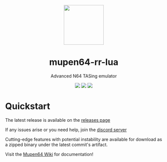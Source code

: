 <p align="center">
  <img width="128" align="center" src="https://github.com/mkdasher/mupen64-rr-lua-/assets/48759429/45351707-be77-4daf-987c-0bdb712891ab">
</p>

<h1 align="center">
  mupen64-rr-lua
</h1>

<p align="center">
  Advanced N64 TASing emulator
</p>

<p align="center">
  <img src="https://img.shields.io/github/v/release/mkdasher/mupen64-rr-lua-?style=for-the-badge"/>  
  <img src="https://img.shields.io/github/downloads/mkdasher/mupen64-rr-lua-/total?style=for-the-badge"/>  
  <img src="https://img.shields.io/discord/723573549607944272?style=for-the-badge"/>  
</p>

# Quickstart

The latest release is available on the [releases page](https://github.com/mkdasher/mupen64-rr-lua-/releases/latest/)

If any issues arise or you need help, join the [discord server](https://discord.gg/eZXbmguKEq)

Cutting-edge features with potential instability are available for download as a zipped binary under the latest commit's artifact. 

Visit the [Mupen64 Wiki](https://github.com/mkdasher/mupen64-rr-lua-/wiki/Contributing) for documentation!
